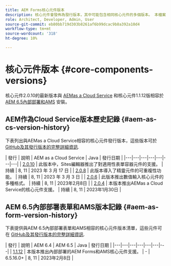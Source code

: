```yaml
---
title: AEM Forms核心元件版本
description: 核心元件會發佈為發行版本，其中可能包含相同核心元件的多個版本。 本檔案說明哪些版本和版本，以及如何了解與核心元件和AEM的相容性。
role: Architect, Developer, Admin, User
source-git-commit: eb80bb719d303b8261af6b99dcac9b8a392a10d4
workflow-type: tm+mt
source-wordcount: '318'
ht-degree: 10%

---
```



# 核心元件版本 {#core-components-versions}

核心元件2.0.10的最新版本與 [AEMas a Cloud Service](https://experienceleague.adobe.com/docs/experience-manager-cloud-service/landing/home.html) 和核心元件1.1.12版相容於 [AEM 6.5內部部署和AMS](https://experienceleague.adobe.com/docs/experience-manager-65/user-guide/home.html) 安裝。

## AEM作為Cloud Service版本歷史記錄 {#aem-as-cs-version-history}

下表列出與AEMas a Cloud Service相容的核心元件發行版本，這些版本可於 [GitHub及其發行版本的完整詳細資訊](https://github.com/adobe/aem-core-forms-components/releases).

| 發行 | 說明 | AEM as a Cloud Service  | Java | 發行日期 |
|---|---|---|---|---|---|---|
| [2.0.10](https://github.com/adobe/aem-core-forms-components/releases/tag/core-forms-components-reactor-2.0.10) | 此版本中，Sites編輯器推出了對適用性表單容器元件的支援。 | 持續 | 8, 11 | 2023 年 3 月 17 日 |
| [2.0.8](https://github.com/adobe/aem-core-forms-components/releases/tag/core-forms-components-reactor-2.0.8) | 此版本導入了精靈元件的可重複性功能。 | 持續 | 8, 11 | 2023 年 3 月 3 日 |
| [2.0.6](https://github.com/adobe/aem-core-forms-components/releases/tag/core-forms-components-reactor-2.0.6) | 此版本推出數值輸入核心元件的多種格式。 | 持續 | 8, 11 | 2023年2月8日 |
| [2.0.4](https://github.com/adobe/aem-core-forms-components/releases/tag/core-forms-components-reactor-2.0.6) | 本版本推出AEMas a Cloud Service的核心元件支援。 | 持續 | 8, 11 | 2023年1月30日 |

## AEM 6.5內部部署表單和AMS版本記錄 {#aem-as-form-version-history}

下表提供與AEM 6.5內部部署表單和AMS相容的核心元件版本清單，這些元件可在 [GitHub及其發行版本的完整詳細資訊](https://github.com/adobe/aem-core-forms-components/releases/tag/core-forms-components-reactor-1.1.12).

| 發行 | 說明 | AEM 6.4 | AEM 6.5 | Java | 發行日期 |
|---|---|---|---|---|---|---|
| [1.1.12](https://github.com/adobe/aem-core-forms-components/releases/tag/core-forms-components-reactor-1.1.12) | 本版本推出內部部署的AEM Forms和AMS核心元件支援。 | - | 6.5.16.0+ | 8, 11 | 2023年2月8日 |